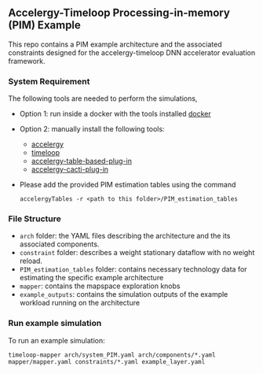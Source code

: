 Accelergy-Timeloop Processing-in-memory (PIM) Example
------------------------------
This repo contains a PIM example architecture and the associated constraints designed for the accelergy-timeloop
DNN accelerator evaluation framework.

### System Requirement
The following tools are needed to perform the simulations, 
- Option 1: run inside a docker with the tools installed [docker](https://github.com/nelliewu95/accelergy-timeloop-infrastructure)
- Option 2: manually install the following tools:
    - [accelergy](https://github.com/nelliewu95/accelergy)
    - [timeloop](https://github.com/NVlabs/timeloop)
    - [accelergy-table-based-plug-in](https://github.com/nelliewu95/accelergy-table-based-plug-ins)
    - [accelergy-cacti-plug-in](https://github.com/nelliewu95/accelergy-cacti-plug-in)
- Please add the provided PIM estimation tables using the command

  ```
  accelergyTables -r <path to this folder>/PIM_estimation_tables
  ```

### File Structure
- `arch` folder: the YAML files describing the architecture and the its associated components.
- `constraint` folder: describes a weight stationary dataflow with no weight reload.
- `PIM_estimation_tables` folder: contains necessary technology data for estimating the specific example architecture
- `mapper`: contains the mapspace exploration knobs
- `example_outputs`: contains the simulation outputs of the example workload running on the architecture

### Run example simulation
To run an example simulation:
```
timeloop-mapper arch/system_PIM.yaml arch/components/*.yaml mapper/mapper.yaml constraints/*.yaml example_layer.yaml
```
